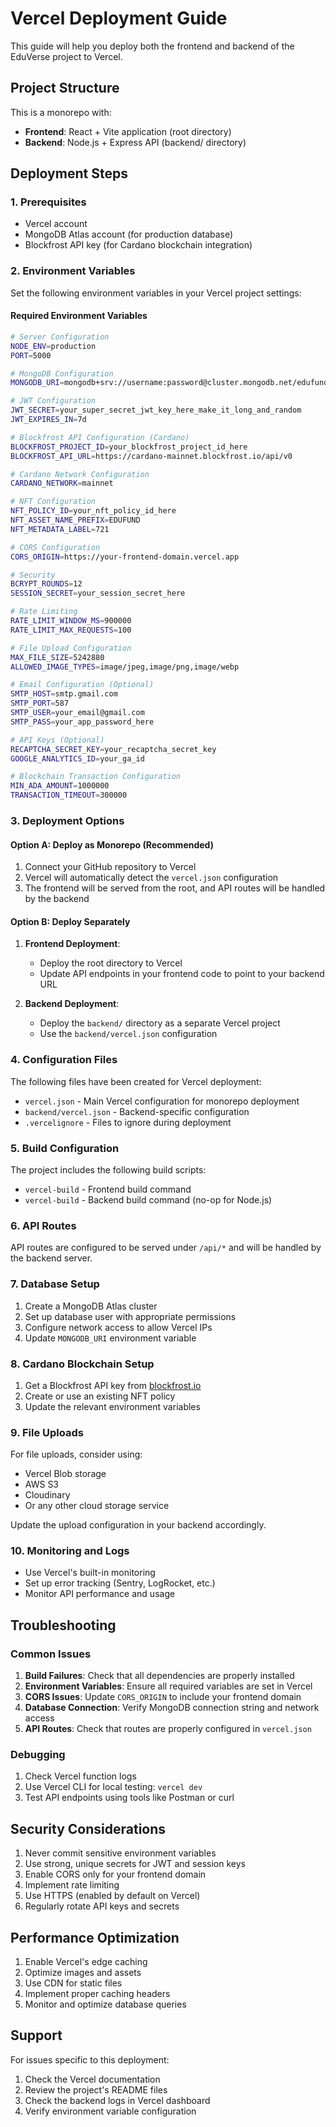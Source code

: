 # Vercel Deployment Guide

This guide will help you deploy both the frontend and backend of the EduVerse project to Vercel.

## Project Structure

This is a monorepo with:
- **Frontend**: React + Vite application (root directory)
- **Backend**: Node.js + Express API (backend/ directory)

## Deployment Steps

### 1. Prerequisites

- Vercel account
- MongoDB Atlas account (for production database)
- Blockfrost API key (for Cardano blockchain integration)

### 2. Environment Variables

Set the following environment variables in your Vercel project settings:

#### Required Environment Variables

```bash
# Server Configuration
NODE_ENV=production
PORT=5000

# MongoDB Configuration
MONGODB_URI=mongodb+srv://username:password@cluster.mongodb.net/edufund

# JWT Configuration
JWT_SECRET=your_super_secret_jwt_key_here_make_it_long_and_random
JWT_EXPIRES_IN=7d

# Blockfrost API Configuration (Cardano)
BLOCKFROST_PROJECT_ID=your_blockfrost_project_id_here
BLOCKFROST_API_URL=https://cardano-mainnet.blockfrost.io/api/v0

# Cardano Network Configuration
CARDANO_NETWORK=mainnet

# NFT Configuration
NFT_POLICY_ID=your_nft_policy_id_here
NFT_ASSET_NAME_PREFIX=EDUFUND
NFT_METADATA_LABEL=721

# CORS Configuration
CORS_ORIGIN=https://your-frontend-domain.vercel.app

# Security
BCRYPT_ROUNDS=12
SESSION_SECRET=your_session_secret_here

# Rate Limiting
RATE_LIMIT_WINDOW_MS=900000
RATE_LIMIT_MAX_REQUESTS=100

# File Upload Configuration
MAX_FILE_SIZE=5242880
ALLOWED_IMAGE_TYPES=image/jpeg,image/png,image/webp

# Email Configuration (Optional)
SMTP_HOST=smtp.gmail.com
SMTP_PORT=587
SMTP_USER=your_email@gmail.com
SMTP_PASS=your_app_password_here

# API Keys (Optional)
RECAPTCHA_SECRET_KEY=your_recaptcha_secret_key
GOOGLE_ANALYTICS_ID=your_ga_id

# Blockchain Transaction Configuration
MIN_ADA_AMOUNT=1000000
TRANSACTION_TIMEOUT=300000
```

### 3. Deployment Options

#### Option A: Deploy as Monorepo (Recommended)

1. Connect your GitHub repository to Vercel
2. Vercel will automatically detect the `vercel.json` configuration
3. The frontend will be served from the root, and API routes will be handled by the backend

#### Option B: Deploy Separately

1. **Frontend Deployment**:
   - Deploy the root directory to Vercel
   - Update API endpoints in your frontend code to point to your backend URL

2. **Backend Deployment**:
   - Deploy the `backend/` directory as a separate Vercel project
   - Use the `backend/vercel.json` configuration

### 4. Configuration Files

The following files have been created for Vercel deployment:

- `vercel.json` - Main Vercel configuration for monorepo deployment
- `backend/vercel.json` - Backend-specific configuration
- `.vercelignore` - Files to ignore during deployment

### 5. Build Configuration

The project includes the following build scripts:
- `vercel-build` - Frontend build command
- `vercel-build` - Backend build command (no-op for Node.js)

### 6. API Routes

API routes are configured to be served under `/api/*` and will be handled by the backend server.

### 7. Database Setup

1. Create a MongoDB Atlas cluster
2. Set up database user with appropriate permissions
3. Configure network access to allow Vercel IPs
4. Update `MONGODB_URI` environment variable

### 8. Cardano Blockchain Setup

1. Get a Blockfrost API key from [blockfrost.io](https://blockfrost.io)
2. Create or use an existing NFT policy
3. Update the relevant environment variables

### 9. File Uploads

For file uploads, consider using:
- Vercel Blob storage
- AWS S3
- Cloudinary
- Or any other cloud storage service

Update the upload configuration in your backend accordingly.

### 10. Monitoring and Logs

- Use Vercel's built-in monitoring
- Set up error tracking (Sentry, LogRocket, etc.)
- Monitor API performance and usage

## Troubleshooting

### Common Issues

1. **Build Failures**: Check that all dependencies are properly installed
2. **Environment Variables**: Ensure all required variables are set in Vercel
3. **CORS Issues**: Update `CORS_ORIGIN` to include your frontend domain
4. **Database Connection**: Verify MongoDB connection string and network access
5. **API Routes**: Check that routes are properly configured in `vercel.json`

### Debugging

1. Check Vercel function logs
2. Use Vercel CLI for local testing: `vercel dev`
3. Test API endpoints using tools like Postman or curl

## Security Considerations

1. Never commit sensitive environment variables
2. Use strong, unique secrets for JWT and session keys
3. Enable CORS only for your frontend domain
4. Implement rate limiting
5. Use HTTPS (enabled by default on Vercel)
6. Regularly rotate API keys and secrets

## Performance Optimization

1. Enable Vercel's edge caching
2. Optimize images and assets
3. Use CDN for static files
4. Implement proper caching headers
5. Monitor and optimize database queries

## Support

For issues specific to this deployment:
1. Check the Vercel documentation
2. Review the project's README files
3. Check the backend logs in Vercel dashboard
4. Verify environment variable configuration
